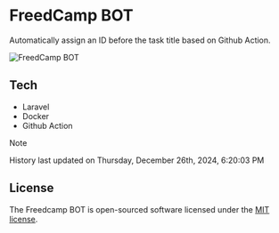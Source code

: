 # FreedCamp BOT

Automatically assign an ID before the task title based on Github Action.

![FreedCamp BOT](https://repository-images.githubusercontent.com/737932867/7d34798b-2680-471c-b089-a78a718d3d6a)

## Tech

- Laravel
- Docker
- Github Action

> [!NOTE]  
> History last updated on Thursday, December 26th, 2024, 6:20:03 PM

## License

The Freedcamp BOT is open-sourced software licensed under the [MIT license](https://opensource.org/licenses/MIT).
